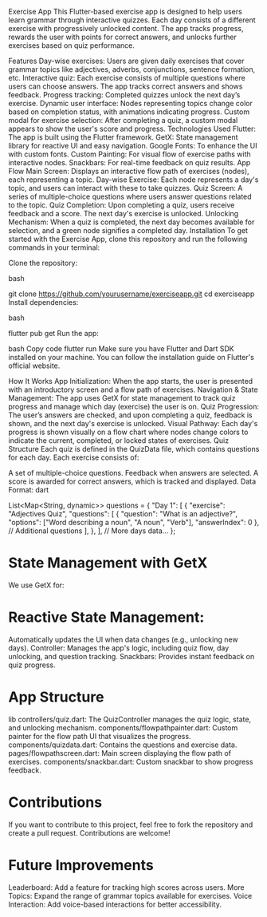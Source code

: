 Exercise App
This Flutter-based exercise app is designed to help users learn grammar through interactive quizzes. Each day consists of a different exercise with progressively unlocked content. The app tracks progress, rewards the user with points for correct answers, and unlocks further exercises based on quiz performance.

Features
Day-wise exercises: Users are given daily exercises that cover grammar topics like adjectives, adverbs, conjunctions, sentence formation, etc.
Interactive quiz: Each exercise consists of multiple questions where users can choose answers. The app tracks correct answers and shows feedback.
Progress tracking: Completed quizzes unlock the next day’s exercise.
Dynamic user interface: Nodes representing topics change color based on completion status, with animations indicating progress.
Custom modal for exercise selection: After completing a quiz, a custom modal appears to show the user's score and progress.
Technologies Used
Flutter: The app is built using the Flutter framework.
GetX: State management library for reactive UI and easy navigation.
Google Fonts: To enhance the UI with custom fonts.
Custom Painting: For visual flow of exercise paths with interactive nodes.
Snackbars: For real-time feedback on quiz results.
App Flow
Main Screen: Displays an interactive flow path of exercises (nodes), each representing a topic.
Day-wise Exercise: Each node represents a day's topic, and users can interact with these to take quizzes.
Quiz Screen: A series of multiple-choice questions where users answer questions related to the topic.
Quiz Completion: Upon completing a quiz, users receive feedback and a score. The next day's exercise is unlocked.
Unlocking Mechanism: When a quiz is completed, the next day becomes available for selection, and a green node signifies a completed day.
Installation
To get started with the Exercise App, clone this repository and run the following commands in your terminal:

Clone the repository:

bash

git clone https://github.com/yourusername/exerciseapp.git
cd exerciseapp
Install dependencies:

bash

flutter pub get
Run the app:

bash
Copy code
flutter run
Make sure you have Flutter and Dart SDK installed on your machine. You can follow the installation guide on Flutter's official website.

How It Works
App Initialization: When the app starts, the user is presented with an introductory screen and a flow path of exercises.
Navigation & State Management: The app uses GetX for state management to track quiz progress and manage which day (exercise) the user is on.
Quiz Progression: The user’s answers are checked, and upon completing a quiz, feedback is shown, and the next day's exercise is unlocked.
Visual Pathway: Each day's progress is shown visually on a flow chart where nodes change colors to indicate the current, completed, or locked states of exercises.
Quiz Structure
Each quiz is defined in the QuizData file, which contains questions for each day. Each exercise consists of:

A set of multiple-choice questions.
Feedback when answers are selected.
A score is awarded for correct answers, which is tracked and displayed.
Data Format:
dart

List<Map<String, dynamic>> questions = {
  "Day 1": [
    {
      "exercise": "Adjectives Quiz",
      "questions": [
        {
          "question": "What is an adjective?",
          "options": ["Word describing a noun", "A noun", "Verb"],
          "answerIndex": 0
        },
        // Additional questions
      ],
    },
  ],
  // More days data...
};
# State Management with GetX
We use GetX for:

# Reactive State Management:
 Automatically updates the UI when data changes (e.g., unlocking new days).
Controller: Manages the app's logic, including quiz flow, day unlocking, and question tracking.
Snackbars: Provides instant feedback on quiz progress.
# App Structure
lib
controllers/quiz.dart: The QuizController manages the quiz logic, state, and unlocking mechanism.
components/flowpathpainter.dart: Custom painter for the flow path UI that visualizes the progress.
components/quizdata.dart: Contains the questions and exercise data.
pages/flowpathscreen.dart: Main screen displaying the flow path of exercises.
components/snackbar.dart: Custom snackbar to show progress feedback.
# Contributions
If you want to contribute to this project, feel free to fork the repository and create a pull request. Contributions are welcome!

# Future Improvements
Leaderboard: Add a feature for tracking high scores across users.
More Topics: Expand the range of grammar topics available for exercises.
Voice Interaction: Add voice-based interactions for better accessibility.




